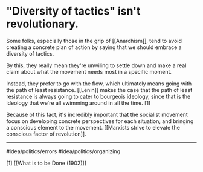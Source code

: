 # "Diversity of tactics" isn't revolutionary. 
Some folks, especially those in the grip of [[Anarchism]], tend to avoid creating a concrete plan of action by saying that we should embrace a diversity of tactics. 

By this, they really mean they're unwiling to settle down and make a real claim about what the movement needs most in a specific moment. 

Instead, they prefer to go with the flow, which ultimately means going with the path of least resistance.  [[Lenin]] makes the case that the path of least resistance is always going to cater to bourgeois ideology, since that is the ideology that we're all swimming around in all the time. [1]

Because of this fact, it's incredibly important that the socialist movement focus on developing concrete perspectives for each situation, and bringing a conscious element to the movement. [[Marxists strive to elevate the conscious factor of revolution]]. 

---
#idea/politics/errors 
#idea/politics/organizing 

[1]  [[What is to be Done (1902)]]